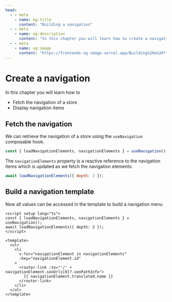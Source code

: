 ```yaml
---
head:
  - - meta
    - name: og:title
      content: "Building a navigation"
  - - meta
    - name: og:description
      content: "In this chapter you will learn how to create a navigation."
  - - meta
    - name: og:image
      content: "https://frontends-og-image.vercel.app/Building%20a%20**Navigation**.png?fontSize=150px"
---
```


# Create a navigation

In this chapter you will learn how to

- Fetch the navigation of a store
- Display navigation items

## Fetch the navigation

We can retrieve the navigation of a store using the `useNavigation` composable hook.

```js
const { loadNavigationElements, navigationElements } = useNavigation();
```

The `navigationElements` property is a reactive reference to the navigation items which is updated as we fetch the navigation elements:

```js
await loadNavigationElements({ depth: 2 });
```

## Build a navigation template

Now all values can be accessed in the template to build a navigation menu

```vue
<script setup lang="ts">
const { loadNavigationElements, navigationElements } = useNavigation();
await loadNavigationElements({ depth: 2 });
</script>

<template>
  <ul>
    <li
      v-for="navigationElement in navigationElements"
      :key="navigationElement.id"
    >
      <router-link :to="'/' + navigationElement.seoUrls[0]?.seoPathInfo">
        {{ navigationElement.translated.name }}
      </router-link>
    </li>
  </ul>
</template>
```
